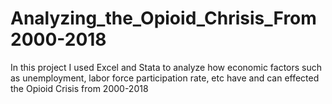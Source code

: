 # Analyzing_the_Opioid_Chrisis_From2000-2018
In this project I used Excel and Stata to analyze how economic factors such as unemployment, labor force participation rate, etc have and can effected the Opioid Crisis from 2000-2018
